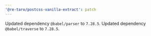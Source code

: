 ```yaml
---
'@re-taro/postcss-vanilla-extract': patch
---
```


Updated dependency `@babel/parser` to `7.28.5`.
Updated dependency `@babel/traverse` to `7.28.5`.
